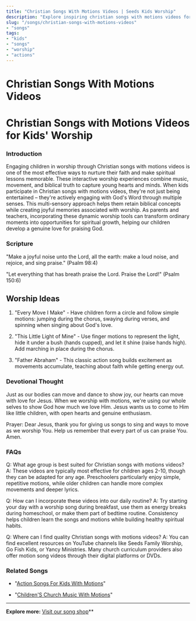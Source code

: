 ```yaml
---
title: "Christian Songs With Motions Videos | Seeds Kids Worship"
description: "Explore inspiring christian songs with motions videos for children's worship and faith development. Biblical music resources for families and ministry."
slug: "/songs/christian-songs-with-motions-videos"
- "songs"
tags:
- "kids"
- "songs"
- "worship"
- "actions"
---
```


# Christian Songs With Motions Videos

# Christian Songs with Motions Videos for Kids' Worship

### Introduction
Engaging children in worship through Christian songs with motions videos is one of the most effective ways to nurture their faith and make spiritual lessons memorable. These interactive worship experiences combine music, movement, and biblical truth to capture young hearts and minds. When kids participate in Christian songs with motions videos, they're not just being entertained – they're actively engaging with God's Word through multiple senses. This multi-sensory approach helps them retain biblical concepts while creating joyful memories associated with worship. As parents and teachers, incorporating these dynamic worship tools can transform ordinary moments into opportunities for spiritual growth, helping our children develop a genuine love for praising God.

### Scripture
"Make a joyful noise unto the Lord, all the earth: make a loud noise, and rejoice, and sing praise." (Psalm 98:4)

"Let everything that has breath praise the Lord. Praise the Lord!" (Psalm 150:6)

## Worship Ideas
1. "Every Move I Make" - Have children form a circle and follow simple motions: jumping during the chorus, swaying during verses, and spinning when singing about God's love.

2. "This Little Light of Mine" - Use finger motions to represent the light, hide it under a bush (hands cupped), and let it shine (raise hands high). Add marching in place during the chorus.

3. "Father Abraham" - This classic action song builds excitement as movements accumulate, teaching about faith while getting energy out.

### Devotional Thought
Just as our bodies can move and dance to show joy, our hearts can move with love for Jesus. When we worship with motions, we're using our whole selves to show God how much we love Him. Jesus wants us to come to Him like little children, with open hearts and genuine enthusiasm.

Prayer: Dear Jesus, thank you for giving us songs to sing and ways to move as we worship You. Help us remember that every part of us can praise You. Amen.

### FAQs
Q: What age group is best suited for Christian songs with motions videos?
A: These videos are typically most effective for children ages 2-10, though they can be adapted for any age. Preschoolers particularly enjoy simple, repetitive motions, while older children can handle more complex movements and deeper lyrics.

Q: How can I incorporate these videos into our daily routine?
A: Try starting your day with a worship song during breakfast, use them as energy breaks during homeschool, or make them part of bedtime routine. Consistency helps children learn the songs and motions while building healthy spiritual habits.

Q: Where can I find quality Christian songs with motions videos?
A: You can find excellent resources on YouTube channels like Seeds Family Worship, Go Fish Kids, or Yancy Ministries. Many church curriculum providers also offer motion song videos through their digital platforms or DVDs.

### Related Songs

- "[Action Songs For Kids With Motions](/songs/action-songs-for-kids-with-motions/)"

- "[Children'S Church Music With Motions](/songs/children-s-church-music-with-motions/)"

---

**Explore more:** [Visit our song shop](https://seedskidsworship.com/shop)**

<!-- Schema Markup -->
<script type="application/ld+json">
{
  "@context": "https://schema.org",
  "@type": "MusicRecording",
  "name": "Christian Songs With Motions Videos",
  "byArtist": {
    "@type": "MusicGroup",
    "name": "Seeds Kids Worship"
  },
  "isFamilyFriendly": true,
  "url": "https://seedskidsworship.com/songs/christian-songs-with-motions-videos/"
}
</script>